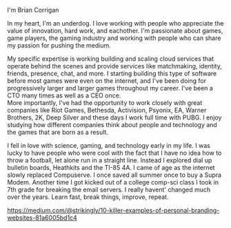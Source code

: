 I'm Brian Corrigan

In my heart, I'm an underdog.  I love working with people who appreciate the value of innovation, hard work,
and eachother.  I'm passionate about games, game players, the gaming industry and working with people
who can share my passion for pushing the medium.  

My specific expertise is working building and scaling cloud services that operate behind the scenes and 
provide services like matchmaking, identity, friends, presence, chat, and more.  I starting building 
this type of software before most games were even on the internet, and I've been doing for 
progressively larger and larger games throughout my career.  I've been a CTO many times as well as a CEO once.  
More importantly, I've had the opportunity to work closely with great companies like Riot Games, Bethesda, Activision, 
Psyonix, EA, Warner Brothers, 2K, Deep Silver and these days I work full time with PUBG.  I enjoy studying how different
companies think about people and technology and the games that are born as a result.

I fell in love with science, gaming, and technology early in my life.  I was lucky to have
people who were cool with the fact that I have no idea how to throw a football, let alone run in a straight line.  Instead
I explored dial up bulletin boards, Heathkits and the TI-85 4A.  I came of age as the internet slowly replaced Compuserve.
I once saved all summer once to buy a Supra Modem.  Another time I got kicked out of a college comp-sci class I took in 7th grade 
for breaking the email servers.  I really havent' changed much over the years.  Learn fast, break things, improve, repeat. 

https://medium.com/@strikingly/10-killer-examples-of-personal-branding-websites-81a6005bd1c4
